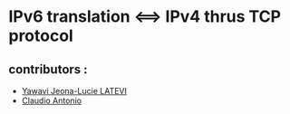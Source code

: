 # IPv6 translation ⟺ IPv4 thrus TCP protocol



##



### 



## contributors :

* [Yawavi Jeona-Lucie LATEVI](https://github.com/jeo284)
* [Claudio Antonio](https://github.com/MonaQuimbamba)
